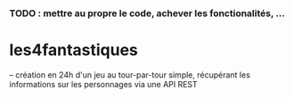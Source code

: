 ### TODO : mettre au propre le code, achever les fonctionalités, ...

# les4fantastiques
– création en 24h d'un jeu au tour-par-tour simple, récupérant les informations sur les personnages via une API REST
